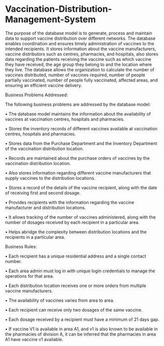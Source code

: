 # Vaccination-Distribution-Management-System
The purpose of the database model is to generate, process and maintain data to support vaccine distribution over different networks. The database enables coordination and ensures timely administration of vaccines to the intended recipients. It stores information about the vaccine manufacturers, vaccine distributors such as centres, pharmacies, and hospitals, also stores data regarding the patients receiving the vaccine such as which vaccine they have received, the age group they belong to and the location where they live. The database allows the organization to calculate the number of vaccines distributed, number of vaccines required, number of people partially vaccinated, number of people fully vaccinated, affected areas, and ensuring an efficient vaccine delivery.

Business Problems Addressed:

The following business problems are addressed by the database model:

• The database model maintains the information about the availability of vaccines at vaccination centres,
hospitals and pharmacies.

• Stores the inventory records of different vaccines available at vaccination centres, hospitals and pharmacies.

• Stores data from the Purchase Department and the Inventory Department of the vaccination distribution
location.

• Records are maintained about the purchase orders of vaccines by the vaccination distribution location.

• Also stores information regarding different vaccine manufacturers that supply vaccines to the distribution
locations.

• Stores a record of the details of the vaccine recipient, along with the date of receiving first and second
dosage.

• Provides recipients with the information regarding the vaccine manufacturer and distribution locations.

• It allows tracking of the number of vaccines administered, along with the number of dosages received by
each recipient in a particular area.

• Helps abridge the complexity between distribution locations and the recipients in a particular area.


Business Rules:

• Each recipient has a unique residential address and a single contact number.

• Each area admin must log in with unique login credentials to manage the operations for that area.

• Each distribution location receives one or more orders from multiple vaccine manufacturers.

• The availability of vaccines varies from area to area.

• Each recipient can receive only two dosages of the same vaccine.

• Each dosage received by a recipient must have a minimum of 21 days gap.

• If vaccine V1 is available in area A1, and v1 is also known to be available in the pharmacies of division A, it can be inferred that the pharmacies in area A1 have vaccine v1 available.

